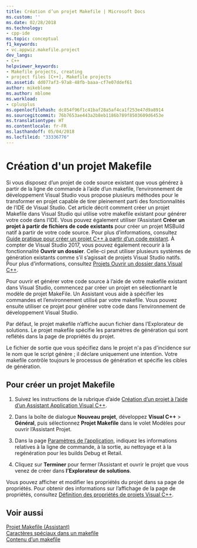 ```yaml
---
title: Création d’un projet Makefile | Microsoft Docs
ms.custom: ''
ms.date: 02/28/2018
ms.technology:
- cpp-ide
ms.topic: conceptual
f1_keywords:
- vc.appwiz.makefile.project
dev_langs:
- C++
helpviewer_keywords:
- Makefile projects, creating
- project files [C++], Makefile projects
ms.assetid: dd077af3-97a8-48fb-baaa-cf7e07ddef61
author: mikeblome
ms.author: mblome
ms.workload:
- cplusplus
ms.openlocfilehash: dc854f96f1c41baf28a5af4ca1f253e47d9a8914
ms.sourcegitcommit: 76b7653ae443a2b8eb1186b789f8503609d6453e
ms.translationtype: HT
ms.contentlocale: fr-FR
ms.lasthandoff: 05/04/2018
ms.locfileid: "33336776"
---
```

# <a name="creating-a-makefile-project"></a>Création d'un projet Makefile

Si vous disposez d’un projet de code source existant que vous générez à partir de la ligne de commande à l’aide d’un makefile, l’environnement de développement Visual Studio vous propose plusieurs méthodes pour le transformer en projet capable de tirer pleinement parti des fonctionnalités de l’IDE de Visual Studio. Cet article décrit comment créer un projet Makefile dans Visual Studio qui utilise votre makefile existant pour générer votre code dans l’IDE. Vous pouvez également utiliser l’Assistant **Créer un projet à partir de fichiers de code existants** pour créer un projet MSBuild natif à partir de votre code source. Pour plus d’informations, consultez [Guide pratique pour créer un projet C++ à partir d’un code existant](how-to-create-a-cpp-project-from-existing-code.md). À compter de Visual Studio 2017, vous pouvez également recourir à la fonctionnalité **Ouvrir un dossier**. Celle-ci peut utiliser plusieurs systèmes de génération existants comme s’il s’agissait de projets Visual Studio natifs. Pour plus d’informations, consultez [Projets Ouvrir un dossier dans Visual C++](non-msbuild-projects.md).

Pour ouvrir et générer votre code source à l’aide de votre makefile existant dans Visual Studio, commencez par créer un projet en sélectionnant le modèle de projet MakeFile. Un Assistant vous aide à spécifier les commandes et l’environnement utilisé par votre makefile. Vous pouvez ensuite utiliser ce projet pour générer votre code dans l’environnement de développement Visual Studio.

Par défaut, le projet makefile n’affiche aucun fichier dans l’Explorateur de solutions. Le projet makefile spécifie les paramètres de génération qui sont reflétés dans la page de propriétés du projet.

Le fichier de sortie que vous spécifiez dans le projet n'a pas d'incidence sur le nom que le script génère ; il déclare uniquement une intention. Votre makefile contrôle toujours le processus de génération et spécifie les cibles de génération.

## <a name="to-create-a-makefile-project"></a>Pour créer un projet Makefile

1. Suivez les instructions de la rubrique d’aide [Création d’un projet à l’aide d’un Assistant Application Visual C++](../ide/creating-desktop-projects-by-using-application-wizards.md).

1. Dans la boîte de dialogue **Nouveau projet**, développez **Visual C++** > **Général**, puis sélectionnez **Projet Makefile** dans le volet Modèles pour ouvrir l’Assistant Projet.

1. Dans la page [Paramètres de l’application](../ide/application-settings-makefile-project-wizard.md), indiquez les informations relatives à la ligne de commande, à la sortie, au nettoyage et à la regénération pour les builds Debug et Retail.

1. Cliquez sur **Terminer** pour fermer l’Assistant et ouvrir le projet que vous venez de créer dans **l’Explorateur de solutions**.

Vous pouvez afficher et modifier les propriétés du projet dans sa page de propriétés. Pour obtenir des informations sur l’affichage de la page de propriétés, consultez [Définition des propriétés de projets Visual C++](../ide/working-with-project-properties.md).

## <a name="see-also"></a>Voir aussi

[Projet Makefile (Assistant)](../ide/makefile-project-wizard.md)<br/>
[Caractères spéciaux dans un makefile](../build/special-characters-in-a-makefile.md)<br/>
[Contenu d’un makefile](../build/contents-of-a-makefile.md)<br/>
